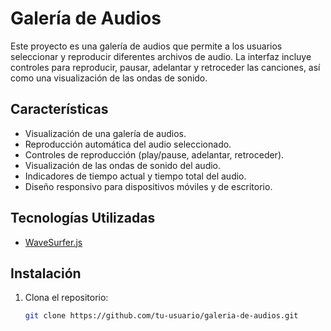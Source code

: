 # Galería de Audios

Este proyecto es una galería de audios que permite a los usuarios seleccionar y reproducir diferentes archivos de audio. La interfaz incluye controles para reproducir, pausar, adelantar y retroceder las canciones, así como una visualización de las ondas de sonido.

## Características

- Visualización de una galería de audios.
- Reproducción automática del audio seleccionado.
- Controles de reproducción (play/pause, adelantar, retroceder).
- Visualización de las ondas de sonido del audio.
- Indicadores de tiempo actual y tiempo total del audio.
- Diseño responsivo para dispositivos móviles y de escritorio.

## Tecnologías Utilizadas

- [WaveSurfer.js](https://wavesurfer-js.org/)

## Instalación

1. Clona el repositorio:

   ```bash
   git clone https://github.com/tu-usuario/galeria-de-audios.git
   ```
